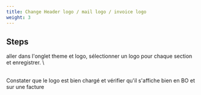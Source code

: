 ```yaml
---
title: Change Header logo / mail logo / invoice logo
weight: 3
---
```

## Steps

aller dans l'onglet theme et logo, sélectionner un logo pour chaque section et enregistrer. \
\
Constater que le logo est bien chargé et vérifier qu'il s'affiche bien en BO et sur une facture

